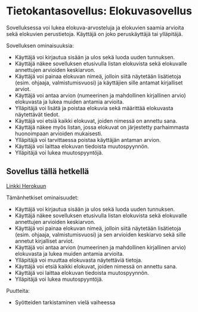 # Tietokantasovellus: Elokuvasovellus

Sovelluksessa voi lukea elokuva-arvosteluja ja elokuvien saamia arvioita sekä elokuvien perustietoja.
Käyttäjä on joko peruskäyttäjä tai ylläpitäjä.

Sovelluksen ominaisuuksia:
- Käyttäjä voi kirjautua sisään ja ulos sekä luoda uuden tunnuksen.
- Käyttäjä näkee sovelluksen etusivulla listan elokuvista sekä elokuvalle annettujen arvioiden keskiarvon.
- Käyttäjä voi painaa elokuvan nimeä, jolloin siitä näytetään lisätietoja (esim. ohjaaja, valmistumisvuosi) ja käyttäjien sille antamat kirjalliset arviot.
- Käyttäjä voi antaa arvion (numeerinen ja mahdollinen kirjallinen arvio) elokuvasta ja lukea muiden antamia arvioita.
- Ylläpitäjä voi lisätä ja poistaa elokuvia sekä määrittää elokuvasta näytettävät tiedot.
- Käyttäjä voi etsiä kaikki elokuvat, joiden nimessä on annettu sana.
- Käyttäjä näkee myös listan, jossa elokuvat on järjestetty parhaimmasta huonoimpaan arvioiden mukaisesti.
- Ylläpitäjä voi tarvittaessa poistaa käyttäjän antaman arvion.
- Käyttäjä voi laittaa elokuvan tiedoista muutospyynnön.
- Ylläpitäjä voi lukea muutospyyntöjä.

## Sovellus tällä hetkellä

[Linkki Herokuun](https://tsoha-movies.herokuapp.com)

Tämänhetkiset ominaisuudet:
- Käyttäjä voi kirjautua sisään ja ulos sekä luoda uuden tunnuksen.
- Käyttäjä näkee sovelluksen etusivulla listan elokuvista sekä elokuvalle annettujen arvioiden keskiarvon.
- Käyttäjä voi painaa elokuvan nimeä, jolloin siitä näytetään lisätietoja (esim. ohjaaja, valmistumisvuosi) ja sen arvioiden keskiarvo sekä sille annetut kirjalliset arviot.
- Käyttäjä voi antaa arvion (numeerinen ja mahdollinen kirjallinen arvio) elokuvasta ja lukea muiden antamia arvioita.
- Ylläpitäjä voi muuttaa elokuvasta näytettäviä tietoja.
- Käyttäjä voi etsiä kaikki elokuvat, joiden nimessä on annettu sana.
- Käyttäjä voi laittaa elokuvan tiedoista muutospyynnön.
- Ylläpitäjä voi lukea muutospyyntöjä.

Puutteita:
- Syötteiden tarkistaminen vielä vaiheessa
